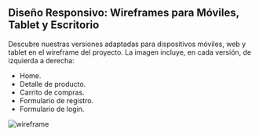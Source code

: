 ## Diseño Responsivo: Wireframes para Móviles, Tablet y Escritorio
 Descubre nuestras versiones adaptadas para dispositivos móviles, web y tablet en el wireframe del proyecto. La imagen incluye, en cada versión, de izquierda a derecha:

* Home.
* Detalle de producto.
* Carrito de compras.
* Formulario de registro.
* Formulario de login.

![wireframe](https://github.com/chavow5/Grupo_6_DronsAR/assets/98863759/35dabf95-2d72-4976-b080-73040d6965be)
